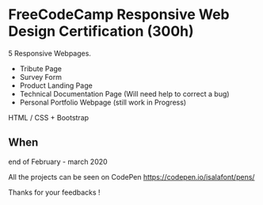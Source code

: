 # FreeCodeCamp Responsive Web Design Certification (300h)

5 Responsive Webpages. 

- Tribute Page
- Survey Form
- Product Landing Page 
- Technical Documentation Page (Will need help to correct a bug)
- Personal Portfolio Webpage (still work in Progress)

HTML / CSS + Bootstrap

## When 
end of February - march 2020

All the projects can be seen on CodePen
https://codepen.io/isalafont/pens/

Thanks for your feedbacks !
